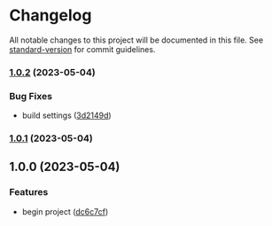 # Changelog

All notable changes to this project will be documented in this file. See [standard-version](https://github.com/conventional-changelog/standard-version) for commit guidelines.

### [1.0.2](https://github.com/OfficialCRUGG/xenyria.js/compare/v1.0.1...v1.0.2) (2023-05-04)


### Bug Fixes

* build settings ([3d2149d](https://github.com/OfficialCRUGG/xenyria.js/commit/3d2149dbc2b9e57ef7e0abbb7452629f983ffb7f))

### [1.0.1](https://github.com/OfficialCRUGG/xenyria.js/compare/v1.0.0...v1.0.1) (2023-05-04)

## 1.0.0 (2023-05-04)


### Features

* begin project ([dc6c7cf](https://github.com/OfficialCRUGG/xenyria.js/commit/dc6c7cfb258b3961ea86940b27cf16cdad5e529e))
